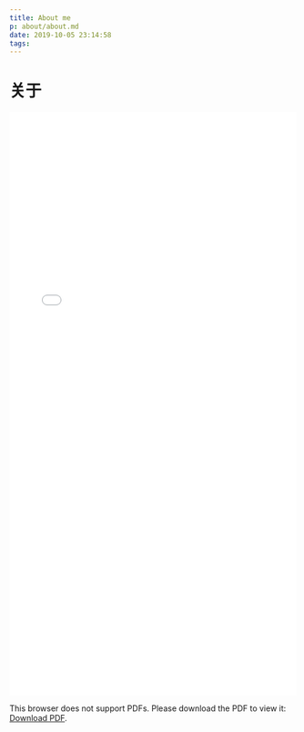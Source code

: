 ```yaml
---
title: About me
p: about/about.md
date: 2019-10-05 23:14:58
tags:
---
```

# 关于

<object src="/docs/resume.pdf">
  <embed src="/docs/resume.pdf" width="100%" height="1024px">
        <p>This browser does not support PDFs. Please download the PDF to view it: <a href="/docs/resume.pdff">Download PDF</a>.</p>
    </embed>
</object>